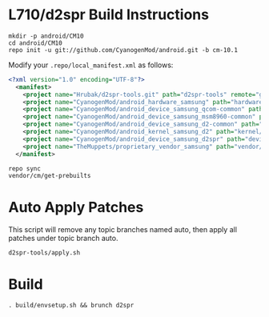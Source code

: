 L710/d2spr Build Instructions
=======================
```
mkdir -p android/CM10
cd android/CM10
repo init -u git://github.com/CyanogenMod/android.git -b cm-10.1
```

Modify your `.repo/local_manifest.xml` as follows:

```xml
<?xml version="1.0" encoding="UTF-8"?>
  <manifest>
    <project name="Hrubak/d2spr-tools.git" path="d2spr-tools" remote="github" revision="cm10.1" />
    <project name="CyanogenMod/android_hardware_samsung" path="hardware/samsung" remote="github" revision="cm-10.1" />
    <project name="CyanogenMod/android_device_samsung_qcom-common" path="device/samsung/qcom-common" remote="github" revision="cm-10.1" />
    <project name="CyanogenMod/android_device_samsung_msm8960-common" path="device/samsung/msm8960-common" remote="github" revision="cm-10.1" />
    <project name="CyanogenMod/android_device_samsung_d2-common" path="device/samsung/d2-common" remote="github" revision="cm-10.1" />
    <project name="CyanogenMod/android_kernel_samsung_d2" path="kernel/samsung/d2" remote="github" revision="cm-10.1" />
    <project name="CyanogenMod/android_device_samsung_d2spr" path="device/samsung/d2spr" remote="github" revision="cm-10.1" />
    <project name="TheMuppets/proprietary_vendor_samsung" path="vendor/samsung" remote="github" revision="cm-10.1" />
  </manifest>
```

```
repo sync
vendor/cm/get-prebuilts
```

Auto Apply Patches
==================
This script will remove any topic branches named auto, then apply all patches under topic branch auto.

```
d2spr-tools/apply.sh
```

Build
=====
```
. build/envsetup.sh && brunch d2spr
```
